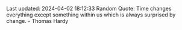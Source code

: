 Last updated: 2024-04-02 18:12:33
Random Quote: Time changes everything except something within us which is always surprised by change. - Thomas Hardy